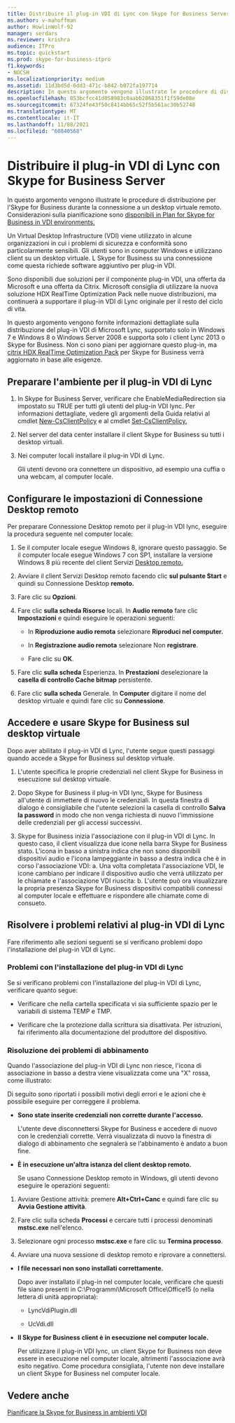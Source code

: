 ```yaml
---
title: Distribuire il plug-in VDI di Lync con Skype for Business Server
ms.author: v-mahoffman
author: HowlinWolf-92
manager: serdars
ms.reviewer: krishra
audience: ITPro
ms.topic: quickstart
ms.prod: skype-for-business-itpro
f1.keywords:
- NOCSH
ms.localizationpriority: medium
ms.assetid: 11d3bd5d-6dd3-471c-b842-b072fa197714
description: In questo argomento vengono illustrate le procedure di distribuzione per l'Skype for Business durante la connessione a un desktop virtuale remoto.
ms.openlocfilehash: 853bcfcc41d058983c0aabb2868351f1f59de08e
ms.sourcegitcommit: 67324fe43f50c8414bb65c52f5b561ac30b52748
ms.translationtype: MT
ms.contentlocale: it-IT
ms.lasthandoff: 11/08/2021
ms.locfileid: "60840568"
---
```

# <a name="deploy-the-lync-vdi-plug-in-with-skype-for-business-server"></a>Distribuire il plug-in VDI di Lync con Skype for Business Server
 
In questo argomento vengono illustrate le procedure di distribuzione per l'Skype for Business durante la connessione a un desktop virtuale remoto. Considerazioni sulla pianificazione sono [disponibili in Plan for Skype for Business in VDI environments.](../../plan-your-deployment/clients-and-devices/vdi-environments.md)
  
Un Virtual Desktop Infrastructure (VDI) viene utilizzato in alcune organizzazioni in cui i problemi di sicurezza e conformità sono particolarmente sensibili. Gli utenti sono in computer Windows e utilizzano client su un desktop virtuale. L Skype for Business su una connessione come questa richiede software aggiuntivo per plug-in VDI.
  
Sono disponibili due soluzioni per il componente plug-in VDI, una offerta da Microsoft e una offerta da Citrix. Microsoft consiglia di utilizzare la nuova soluzione HDX RealTime Optimization Pack nelle nuove distribuzioni, ma continuerà a supportare il plug-in VDI di Lync originale per il resto del ciclo di vita. 
  
In questo argomento vengono fornite informazioni dettagliate sulla distribuzione del plug-in VDI di Microsoft Lync, supportato solo in Windows 7 e Windows 8 o Windows Server 2008 e supporta solo i client Lync 2013 o Skype for Business. Non ci sono piani per aggiornare questo plug-in, ma [citrix HDX RealTime Optimization Pack](../../plan-your-deployment/clients-and-devices/vdi-environments.md#Citrix_RT) per Skype for Business verrà aggiornato in base alle esigenze.
  
## <a name="prepare-your-environment-for-the-lync-vdi-plug-in"></a>Preparare l'ambiente per il plug-in VDI di Lync
<a name="Prepare_vdi"> </a>

1. In Skype for Business Server, verificare che EnableMediaRedirection sia impostato su TRUE per tutti gli utenti del plug-in VDI lync. Per informazioni dettagliate, vedere gli argomenti della Guida relativi al cmdlet [New-CsClientPolicy](/powershell/module/skype/new-csclientpolicy?view=skype-ps) e al cmdlet [Set-CsClientPolicy.](/powershell/module/skype/set-csclientpolicy?view=skype-ps)
    
2. Nel server del data center installare il client Skype for Business su tutti i desktop virtuali.
    
3. Nei computer locali installare il plug-in VDI di Lync.
    
    Gli utenti devono ora connettere un dispositivo, ad esempio una cuffia o una webcam, al computer locale.
    
## <a name="configure-remote-desktop-connection-settings"></a>Configurare le impostazioni di Connessione Desktop remoto
<a name="Prepare_vdi"> </a>

Per preparare Connessione Desktop remoto per il plug-in VDI lync, eseguire la procedura seguente nel computer locale:
  
1. Se il computer locale esegue Windows 8, ignorare questo passaggio. Se il computer locale esegue Windows 7 con SP1, installare la versione Windows 8 più recente del client Servizi [Desktop remoto.](/windows-server/remote/remote-desktop-services/clients/remote-desktop-clients)
    
2. Avviare il client Servizi Desktop remoto facendo clic **sul pulsante Start** e quindi su Connessione Desktop **remoto.**
    
3. Fare clic su **Opzioni**.
    
4. Fare clic **sulla scheda Risorse** locali. In **Audio remoto** fare clic **Impostazioni** e quindi eseguire le operazioni seguenti:
    
   - In **Riproduzione audio remota** selezionare **Riproduci nel computer.**
    
   - In **Registrazione audio remota** selezionare Non **registrare**.
    
   - Fare clic su **OK**.
    
5. Fare clic **sulla scheda** Esperienza. In **Prestazioni** deselezionare la **casella di controllo Cache bitmap** persistente.
    
6. Fare clic **sulla scheda** Generale. In **Computer** digitare il nome del desktop virtuale e quindi fare clic su **Connessione**. 
    
## <a name="sign-in-and-use-skype-for-business-on-the-virtual-desktop"></a>Accedere e usare Skype for Business sul desktop virtuale
<a name="SfB_signin"> </a>

Dopo aver abilitato il plug-in VDI di Lync, l'utente segue questi passaggi quando accede a Skype for Business sul desktop virtuale.
  
1. L'utente specifica le proprie credenziali nel client Skype for Business in esecuzione sul desktop virtuale.
    
2. Dopo Skype for Business il plug-in VDI lync, Skype for Business all'utente di immettere di nuovo le credenziali. In questa finestra di dialogo è consigliabile che l'utente selezioni la casella di controllo **Salva la password** in modo che non venga richiesta di nuovo l'immissione delle credenziali per gli accessi successivi.
    
3. Skype for Business inizia l'associazione con il plug-in VDI di Lync. In questo caso, il client visualizza due icone nella barra Skype for Business stato. L'icona in basso a sinistra indica che non sono disponibili dispositivi audio e l'icona lampeggiante in basso a destra indica che è in corso l'associazione VDI: a. Una volta completata l'associazione VDI, le icone cambiano per indicare il dispositivo audio che verrà utilizzato per le chiamate e l'associazione VDI riuscita: b. L'utente può ora visualizzare la propria presenza Skype for Business dispositivi compatibili connessi al computer locale e effettuare e rispondere alle chiamate come di consueto.
    
## <a name="troubleshoot-the-lync-vdi-plug-in"></a>Risolvere i problemi relativi al plug-in VDI di Lync
<a name="tshoot_VDI"> </a>

Fare riferimento alle sezioni seguenti se si verificano problemi dopo l'installazione del plug-in VDI di Lync.
  
### <a name="issues-with-installing-the-lync-vdi-plug-in"></a>Problemi con l'installazione del plug-in VDI di Lync

Se si verificano problemi con l'installazione del plug-in VDI di Lync, verificare quanto segue:
  
- Verificare che nella cartella specificata vi sia sufficiente spazio per le variabili di sistema TEMP e TMP.
    
- Verificare che la protezione dalla scrittura sia disattivata. Per istruzioni, fai riferimento alla documentazione del produttore del dispositivo.
    
### <a name="troubleshooting-issues-with-pairing"></a>Risoluzione dei problemi di abbinamento

Quando l'associazione del plug-in VDI di Lync non riesce, l'icona di associazione in basso a destra viene visualizzata come una "X" rossa, come illustrato: 
  
Di seguito sono riportati i possibili motivi degli errori e le azioni che è possibile eseguire per correggere il problema. 
  
- **Sono state inserite credenziali non corrette durante l'accesso.**
    
    L'utente deve disconnettersi Skype for Business e accedere di nuovo con le credenziali corrette. Verrà visualizzata di nuovo la finestra di dialogo di abbinamento che segnalerà se l'abbinamento è andato a buon fine.
    
- **È in esecuzione un'altra istanza del client desktop remoto.**
    
    Se usano Connessione Desktop remoto in Windows, gli utenti devono eseguire le operazioni seguenti:
    
1. Avviare Gestione attività: premere **Alt+Ctrl+Canc** e quindi fare clic su **Avvia Gestione attività**.
    
2. Fare clic sulla scheda **Processi** e cercare tutti i processi denominati **mstsc.exe** nell'elenco.
    
3. Selezionare ogni processo **mstsc.exe** e fare clic su **Termina processo**. 
    
4. Avviare una nuova sessione di desktop remoto e riprovare a connettersi. 
    
- **I file necessari non sono installati correttamente.**
    
    Dopo aver installato il plug-in nel computer locale, verificare che questi file siano presenti in C:\Programmi\Microsoft Office\Office15 (o nella lettera di unità appropriata):
    
  - LyncVdiPlugin.dll
    
  - UcVdi.dll
    
- **Il Skype for Business client è in esecuzione nel computer locale.**
    
    Per utilizzare il plug-in VDI lync, un client Skype for Business non deve essere in esecuzione nel computer locale, altrimenti l'associazione avrà esito negativo. Come procedura consigliata, l'utente non deve installare un client Skype for Business nel computer locale.
    
## <a name="see-also"></a>Vedere anche
<a name="tshoot_VDI"> </a>

[Pianificare la Skype for Business in ambienti VDI](../../plan-your-deployment/clients-and-devices/vdi-environments.md)